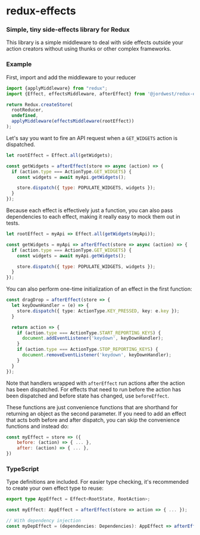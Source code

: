 # redux-effects

### Simple, tiny side-effects library for Redux

This library is a simple middleware to deal with side effects outside your action creators
without using thunks or other complex frameworks.

### Example

First, import and add the middleware to your reducer

```js
import {applyMiddleware} from "redux";
import {Effect, effectsMiddleware, afterEffect} from '@jordwest/redux-effects';

return Redux.createStore(
  rootReducer,
  undefined,
  applyMiddleware(effectsMiddleware(rootEffect))
);
```

Let's say you want to fire an API request when a `GET_WIDGETS` action is dispatched.

```js
let rootEffect = Effect.all(getWidgets);

const getWidgets = afterEffect(store => async (action) => {
  if (action.type === ActionType.GET_WIDGETS) {
    const widgets = await myApi.getWidgets();

    store.dispatch({ type: POPULATE_WIDGETS, widgets });
  }
});
```

Because each effect is effectively just a function, you can also pass dependencies to each effect, making it really easy to mock them out in tests.

```js
let rootEffect = myApi => Effect.all(getWidgets(myApi));

const getWidgets = myApi => afterEffect(store => async (action) => {
  if (action.type === ActionType.GET_WIDGETS) {
    const widgets = await myApi.getWidgets();

    store.dispatch({ type: POPULATE_WIDGETS, widgets });
  }
});
```

You can also perform one-time initialization of an effect in the first function:

```ts
const dragDrop = afterEffect(store => {
  let keyDownHandler = (e) => {
    store.dispatch({ type: ActionType.KEY_PRESSED, key: e.key });
  }

  return action => {
    if (action.type === ActionType.START_REPORTING_KEYS) {
      document.addEventListener('keydown', keyDownHandler);
    }
    if (action.type === ActionType.STOP_REPORTING_KEYS) {
      document.removeEventListener('keydown', keyDownHandler);
    }
  }
});
```

Note that handlers wrapped with `afterEffect` run actions after the action has been dispatched. For effects that need to run before the action
has been dispatched and before state has changed, use `beforeEffect`.

These functions are just convenience functions that are shorthand for returning an object as the second parameter. If you need to add an effect that
acts both before and after dispatch, you can skip the convenience functions and instead do:

```js
const myEffect = store => ({
    before: (action) => { ... },
    after: (action) => { ... },
})
```

### TypeScript

Type definitions are included. For easier type checking, it's recommended to create your own effect type to reuse:

```ts
export type AppEffect = Effect<RootState, RootAction>;

const myEffect: AppEffect = afterEffect(store => action => { ... });

// With dependency injection
const myDepEffect = (dependencies: Dependencies): AppEffect => afterEffect(store => action => { ... });
```